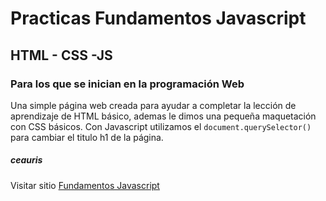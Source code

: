 # Practicas Fundamentos Javascript
## HTML - CSS -JS
### Para los que se inician en la programación Web

Una simple página web creada para ayudar a completar la lección de aprendizaje de HTML básico, ademas le dimos una pequeña maquetación con CSS básicos. Con Javascript utilizamos el ```document.querySelector()``` para cambiar el titulo h1 de la página.

##### **ceauris**

Visitar sitio [Fundamentos Javascript](https://ceauris.github.io/fundamentosJS/)